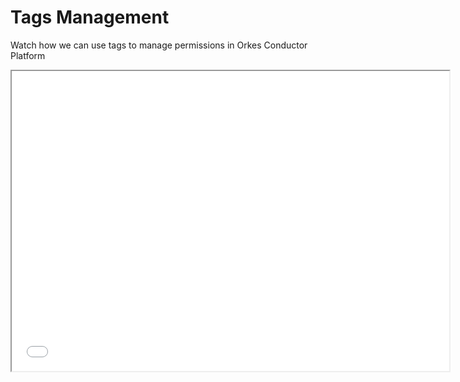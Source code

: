 # Tags Management

Watch how we can use tags to manage permissions in Orkes Conductor Platform

<div className="embed-loom-video">
    <iframe
        width="700px"
        height="480px"
        allow="fullscreen;"
        src={"https://player.vimeo.com/video/820394182?h=b7e8b17287"}
    ></iframe>
</div>
